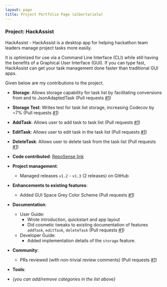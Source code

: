 ```yaml
---
layout: page
title: Project Portfolio Page (albertarielw)
---
```


### Project: HackAssist

HackAssist - HackAssist is a desktop app for helping hackathon team leaders manage project tasks more easily.

It is optimized for use via a Command Line Interface (CLI) while still having the benefits of a Graphical User Interface (GUI). If you can type fast, HackAssist can get your task management done faster than traditional GUI apps.

Given below are my contributions to the project.

* **Storage**: Allows storage capability for task list by facilitating conversions from and to JsonAdaptedTask (Pull requests [\#1]())

* **Storage Test**: Writes test for task list storage, increasing Codecov by ~7% (Pull requests [\#1]())

* **AddTask**: Allows user to add task to task list (Pull requests [\#1]())

* **EditTask**: Allows user to edit task in the task list (Pull requests [\#1]())
  
* **DeleteTask**: Allows user to delete task from the task list (Pull requests [\#1]())

* **Code contributed**: [RepoSense link](https://nus-cs2103-ay2223s1.github.io/tp-dashboard/?search=&sort=groupTitle&sortWithin=title&timeframe=commit&mergegroup=&groupSelect=groupByRepos&breakdown=true&checkedFileTypes=docs~functional-code~test-code~other&since=2022-09-16&tabOpen=true&tabType=authorship&tabAuthor=albertarielw&tabRepo=AY2223S1-CS2103T-F12-2%2Ftp%5Bmaster%5D&authorshipIsMergeGroup=false&authorshipFileTypes=docs~functional-code~test-code~other&authorshipIsBinaryFileTypeChecked=false&authorshipIsIgnoredFilesChecked=false)

* **Project management**:
  * Managed releases `v1.2` - `v1.3` (2 releases) on GitHub

* **Enhancements to existing features**:
  * Added GUI Space Grey Color Scheme (Pull requests [\#1]())

* **Documentation**:
  * User Guide:
    * Wrote introduction, quickstart and app layout
    * Did cosmetic tweaks to existing documentation of features `addTask`, `editTask`, `deleteTask` (Pull requests [\#1]())
  * Developer Guide:
    * Added implementation details of the `storage` feature.

* **Community**:
  * PRs reviewed (with non-trivial review comments) (Pull requests [\#1]())

* **Tools**:

* _{you can add/remove categories in the list above}_
